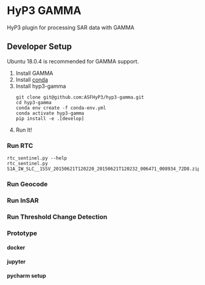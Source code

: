 # HyP3 GAMMA

HyP3 plugin for processing SAR data with GAMMA

## Developer Setup

Ubuntu 18.0.4 is recommended for GAMMA support.

1. Install GAMMA
1. Install [conda](https://docs.conda.io/en/latest/miniconda.html)
1. Install hyp3-gamma
   ```
   git clone git@github.com:ASFHyP3/hyp3-gamma.git
   cd hyp3-gamma
   conda env create -f conda-env.yml
   conda activate hyp3-gamma
   pip install -e .[develop]
   ```
1. Run It!


### Run RTC
   ```
   rtc_sentinel.py --help
   rtc_sentinel.py S1A_IW_SLC__1SSV_20150621T120220_20150621T120232_006471_008934_72D8.zip
   ```

### Run Geocode


### Run InSAR


### Run Threshold Change Detection


### Prototype

#### docker
#### jupyter
#### pycharm setup
